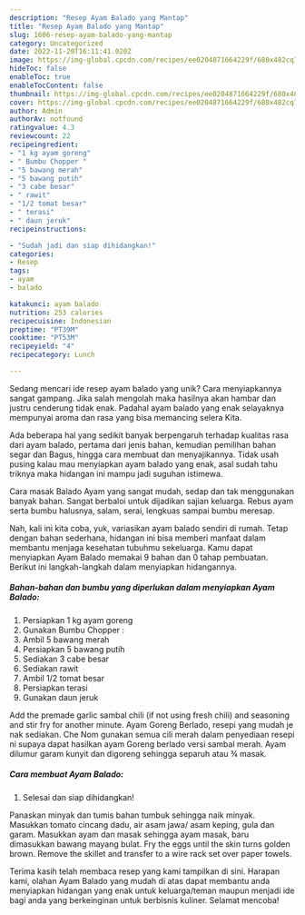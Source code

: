 ```yaml
---
description: "Resep Ayam Balado yang Mantap"
title: "Resep Ayam Balado yang Mantap"
slug: 1606-resep-ayam-balado-yang-mantap
category: Uncategorized
date: 2022-11-20T16:11:41.020Z
image: https://img-global.cpcdn.com/recipes/ee0204871664229f/680x482cq70/ayam-balado-foto-resep-utama.jpg
hideToc: false
enableToc: true
enableTocContent: false
thumbnail: https://img-global.cpcdn.com/recipes/ee0204871664229f/680x482cq70/ayam-balado-foto-resep-utama.jpg
cover: https://img-global.cpcdn.com/recipes/ee0204871664229f/680x482cq70/ayam-balado-foto-resep-utama.jpg
author: Admin
authorAv: notfound
ratingvalue: 4.3
reviewcount: 22
recipeingredient:
- "1 kg ayam goreng"
- " Bumbu Chopper "
- "5 bawang merah"
- "5 bawang putih"
- "3 cabe besar"
- " rawit"
- "1/2 tomat besar"
- " terasi"
- " daun jeruk"
recipeinstructions:

- "Sudah jadi dan siap dihidangkan!"
categories:
- Resep
tags:
- ayam
- balado

katakunci: ayam balado 
nutrition: 253 calories
recipecuisine: Indonesian
preptime: "PT39M"
cooktime: "PT53M"
recipeyield: "4"
recipecategory: Lunch

---
```





Sedang mencari ide resep ayam balado yang unik? Cara menyiapkannya sangat gampang. Jika salah mengolah maka hasilnya akan hambar dan justru cenderung tidak enak. Padahal ayam balado yang enak selayaknya mempunyai aroma dan rasa yang bisa memancing selera Kita.





Ada beberapa hal yang sedikit banyak berpengaruh terhadap kualitas rasa dari ayam balado, pertama dari jenis bahan, kemudian pemilihan bahan segar dan Bagus, hingga cara membuat dan menyajikannya. Tidak usah pusing kalau mau menyiapkan ayam balado yang enak,      asal sudah tahu triknya maka hidangan ini mampu jadi suguhan istimewa.














Cara masak Balado Ayam yang sangat mudah, sedap dan tak menggunakan banyak bahan. Sangat berbaloi untuk dijadikan sajian keluarga. Rebus ayam serta bumbu halusnya, salam, serai, lengkuas sampai bumbu meresap.






Nah, kali ini kita coba, yuk, variasikan ayam balado sendiri di rumah. Tetap dengan bahan sederhana, hidangan ini bisa memberi manfaat dalam membantu menjaga kesehatan tubuhmu sekeluarga. Kamu dapat menyiapkan Ayam Balado memakai 9 bahan dan 0 tahap pembuatan. Berikut ini langkah-langkah dalam menyiapkan hidangannya.

<!--inarticleads1-->

##### Bahan-bahan dan bumbu yang diperlukan dalam menyiapkan Ayam Balado:

1. Persiapkan 1 kg ayam goreng
1. Gunakan  Bumbu Chopper :
1. Ambil 5 bawang merah
1. Persiapkan 5 bawang putih
1. Sediakan 3 cabe besar
1. Sediakan  rawit
1. Ambil 1/2 tomat besar
1. Persiapkan  terasi
1. Gunakan  daun jeruk


Add the premade garlic sambal chili (if not using fresh chili) and seasoning and stir fry for another minute. Ayam Goreng Berlado, resepi yang mudah je nak sediakan. Che Nom gunakan semua cili merah dalam penyediaan resepi ni supaya dapat hasilkan ayam Goreng berlado versi sambal merah. Ayam dilumur garam kunyit dan digoreng sehingga separuh atau ¾ masak. 

<!--inarticleads2-->

##### Cara membuat Ayam Balado:


1. Selesai dan siap dihidangkan!

Panaskan minyak dan tumis bahan tumbuk sehingga naik minyak. Masukkan tomato cincang dadu, air asam jawa/ asam keping, gula dan garam. Masukkan ayam dan masak sehingga ayam masak, baru dimasukkan bawang mayang bulat. Fry the eggs until the skin turns golden brown. Remove the skillet and transfer to a wire rack set over paper towels. 

Terima kasih telah membaca resep yang kami tampilkan di sini. Harapan kami, olahan Ayam Balado yang mudah di atas dapat membantu anda menyiapkan hidangan yang enak untuk keluarga/teman maupun menjadi ide bagi anda yang berkeinginan untuk berbisnis kuliner. Selamat mencoba!
